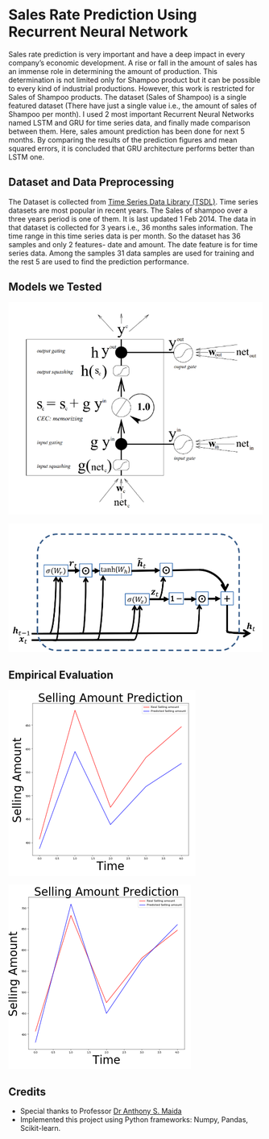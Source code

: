 # Sales Rate Prediction Using Recurrent Neural Network

Sales rate prediction is very important and have a deep impact in every company’s economic development. A rise or fall in the amount of sales has an 
immense role in determining the amount of production. This determination is not limited only for Shampoo product but it can be possible to every kind of 
industrial productions. However, this work is restricted for Sales of Shampoo products. The dataset (Sales of Shampoo) is a single featured dataset 
(There have just a single value i.e., the amount of sales of Shampoo per month). I used 2 most important Recurrent Neural Networks named LSTM and GRU for 
time series data, and finally made comparison between them. Here, sales amount prediction has been done for next 5 months. By comparing the results of the prediction 
figures and mean squared errors, it is concluded that GRU architecture performs better than LSTM one.

##	Dataset and Data Preprocessing

The Dataset is collected from [Time Series Data Library (TSDL)](https://www.kaggle.com/datasets/dougcresswell/shampoo-sales-2001-2003). Time series datasets are most popular in recent years. The Sales of shampoo over a three years period is one of them. It is last updated 1 Feb 2014. The data in that dataset is collected for 3 years i.e., 36 months sales information. The time range in this time series data is per month. So the dataset has 36 samples and only 2 features- date and amount. The date feature is for time series data. Among the samples 31 data samples are used for training and the rest 5 are used to find the prediction performance. 

## Models we Tested

![LSTM](https://github.com/nazmul729/Deep_Learning_Project/blob/main/LSTM.png)

![GRU](https://github.com/nazmul729/Deep_Learning_Project/blob/main/GRU.png)

## Empirical Evaluation


![LSTM_Prediction](https://github.com/nazmul729/Deep_Learning_Project/blob/main/LSTM_Prediction.png)

![GRU_Prediction](https://github.com/nazmul729/Deep_Learning_Project/blob/main/GRU_Prediction.png)

## Credits

- Special thanks to Professor [Dr Anthony S. Maida](https://people.cmix.louisiana.edu/maida/)
- Implemented this project using Python frameworks: Numpy, Pandas, Scikit-learn.

